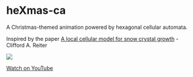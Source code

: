 # heXmas-ca

A Christmas-themed animation powered by hexagonal cellular automata.

Inspired by the paper [A local cellular model for snow crystal growth](https://pdfs.semanticscholar.org/26f9/a97b0da14d8d555a17b610ba3b7726457535.pdf) - Clifford A. Reiter

![](https://i.giphy.com/media/1ipRbPEPMMGdelEsFY/giphy.webp)

[Watch on YouTube](https://www.youtube.com/watch?v=79j2x1dDjPo)